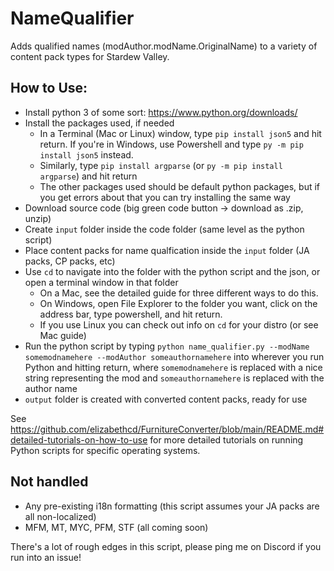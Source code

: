 # NameQualifier
Adds qualified names (modAuthor.modName.OriginalName) to a variety of content pack types for Stardew Valley.

## How to Use:

* Install python 3 of some sort: https://www.python.org/downloads/
* Install the packages used, if needed
  * In a Terminal (Mac or Linux) window, type `pip install json5` and hit return. If you're in Windows, use Powershell and type `py -m pip install json5` instead.
  * Similarly, type `pip install argparse` (or `py -m pip install argparse`) and hit return
  * The other packages used should be default python packages, but if you get errors about that you can try installing the same way
* Download source code (big green code button -> download as .zip, unzip)
* Create `input` folder inside the code folder (same level as the python script)
* Place content packs for name qualfication inside the `input` folder (JA packs, CP packs, etc)
* Use `cd` to navigate into the folder with the python script and the json, or open a terminal window in that folder
   * On a Mac, see the detailed guide for three different ways to do this.
   * On Windows, open File Explorer to the folder you want, click on the address bar, type powershell, and hit return.
   * If you use Linux you can check out info on `cd` for your distro (or see Mac guide)
* Run the python script by typing `python name_qualifier.py --modName somemodnamehere --modAuthor someauthornamehere` into wherever you run Python and hitting return, where `somemodnamehere` is replaced with a nice string representing the mod and `someauthornamehere` is replaced with the author name
* `output` folder is created with converted content packs, ready for use

See https://github.com/elizabethcd/FurnitureConverter/blob/main/README.md#detailed-tutorials-on-how-to-use for more detailed tutorials on running Python scripts for specific operating systems. 

## Not handled

* Any pre-existing i18n formatting (this script assumes your JA packs are all non-localized)
* MFM, MT, MYC, PFM, STF (all coming soon)

There's a lot of rough edges in this script, please ping me on Discord if you run into an issue!
